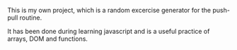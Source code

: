 This is my own project, which is a random excercise generator for the push-pull routine.

It has been done during learning javascript and is a useful practice of arrays, DOM and functions.